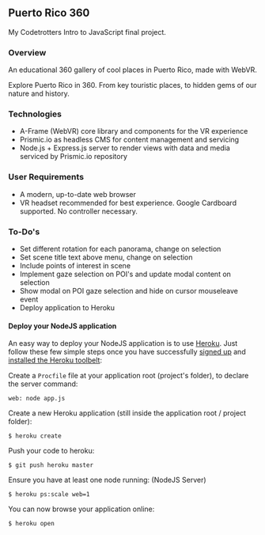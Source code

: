 ## Puerto Rico 360
My Codetrotters Intro to JavaScript final project.

### Overview
An educational 360 gallery of cool places in Puerto Rico, made with WebVR.

Explore Puerto Rico in 360. From key touristic places, to hidden gems of our nature and history.

### Technologies
  * A-Frame (WebVR) core library and components for the VR experience
  * Prismic.io as headless CMS for content management and servicing
  * Node.js + Express.js server to render views with data and media serviced by Prismic.io repository

### User Requirements
  * A modern, up-to-date web browser
  * VR headset recommended for best experience. Google Cardboard supported. No controller necessary.

### To-Do's
  * Set different rotation for each panorama, change on selection
  * Set scene title text above menu, change on selection
  * Include points of interest in scene
  * Implement gaze selection on POI's and update modal content on selection
  * Show modal on POI gaze selection and hide on cursor mouseleave event
  * Deploy application to Heroku

#### Deploy your NodeJS application

An easy way to deploy your NodeJS application is to use [Heroku](http://www.heroku.com). Just follow these few simple steps once you have successfully [signed up](https://id.heroku.com/signup/www-header) and [installed the Heroku toolbelt](https://toolbelt.heroku.com/):

Create a `Procfile` file at your application root (project's folder), to declare the server command:

```
web: node app.js
```

Create a new Heroku application (still inside the application root / project folder):

```
$ heroku create
```

Push your code to heroku:

```
$ git push heroku master
```

Ensure you have at least one node running: (NodeJS Server)

```
$ heroku ps:scale web=1
```

You can now browse your application online:

```
$ heroku open
```
